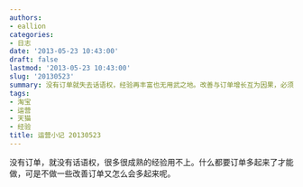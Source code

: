 ```yaml
---
authors:
- eallion
categories:
- 日志
date: '2013-05-23 10:43:00'
draft: false
lastmod: '2013-05-23 10:43:00'
slug: '20130523'
summary: 没有订单就失去话语权，经验再丰富也无用武之地。改善与订单增长互为因果，必须主动破局才能打破僵局！
tags:
- 淘宝
- 运营
- 天猫
- 经验
title: 运营小记 20130523
---
```

没有订单，就没有话语权，很多很成熟的经验用不上。什么都要订单多起来了才能做，可是不做一些改善订单又怎么会多起来呢。